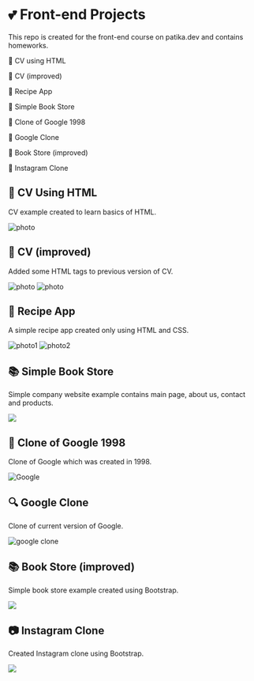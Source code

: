 
# :two_hearts: Front-end Projects 

This repo is created for the front-end course on patika.dev and contains homeworks.


:small_orange_diamond: CV using HTML

:small_orange_diamond: CV (improved)

:small_orange_diamond: Recipe App

:small_orange_diamond: Simple Book Store

:small_orange_diamond: Clone of Google 1998

:small_orange_diamond: Google Clone

:small_orange_diamond: Book Store (improved)

:small_orange_diamond: Instagram Clone

## :pencil: CV Using HTML
CV example created to learn basics of HTML.

![photo](https://i.hizliresim.com/1qnjz79.png)

## :pencil: CV (improved)
Added some HTML tags to previous version of CV.

![photo](https://i.hizliresim.com/c6mzqwo.png)
![photo](https://i.hizliresim.com/pkzivmb.png)

## :birthday: Recipe App
A simple recipe app created only using HTML and CSS.

![photo1](https://i.hizliresim.com/ax8mxs8.png)
![photo2](https://i.hizliresim.com/p38rw06.png)

## :books: Simple Book Store
Simple company website example contains main page, about us, contact and products.

![](hw4/demo.gif)

## :thought_balloon: Clone of Google 1998
Clone of Google which was created in 1998.

![Google](https://i.hizliresim.com/51mgmw4.png) 

## :mag: Google Clone
Clone of current version of Google.

![google clone](https://i.hizliresim.com/si6d30p.png) 

## :books: Book Store (improved)
Simple book store example created using Bootstrap.

![](hw7/demo.gif)

 ## :camera: Instagram Clone
Created Instagram clone using Bootstrap.

![](hw8/demo.gif)